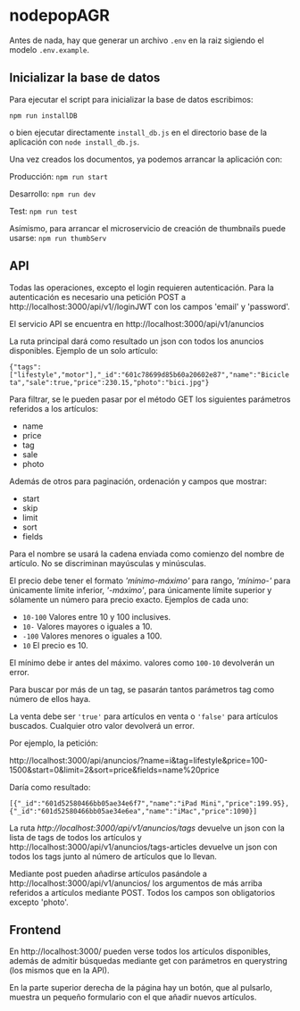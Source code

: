 # nodepopAGR

Antes de nada, hay que generar un archivo `.env` en la raiz sigiendo el modelo `.env.example`.

## Inicializar la base de datos

Para ejecutar el script para inicializar la base de datos escribimos:

`npm run installDB`

o bien ejecutar directamente `install_db.js` en el directorio base de la aplicación con `node install_db.js`.

Una vez creados los documentos, ya podemos arrancar la aplicación con:

Producción: `npm run start`

Desarrollo: `npm run dev`

Test: `npm run test`

Asímismo, para arrancar el microservicio de creación de thumbnails puede usarse: `npm run thumbServ`

## API

Todas las operaciones, excepto el login requieren autenticación.
Para la autenticación es necesario una petición POST a http://localhost:3000/api/v1//loginJWT con los campos 'email' y 'password'.

El servicio API se encuentra en http://localhost:3000/api/v1/anuncios

La ruta principal dará como resultado un json con todos los anuncios disponibles. Ejemplo de un solo artículo:

`{"tags":["lifestyle","motor"],"_id":"601c78699d85b60a20602e87","name":"Bicicleta","sale":true,"price":230.15,"photo":"bici.jpg"}`

Para filtrar, se le pueden pasar por el método GET los siguientes parámetros referidos a los artículos:

- name
- price
- tag
- sale
- photo

Además de otros para paginación, ordenación y campos que mostrar:

- start
- skip
- limit
- sort
- fields

Para el nombre se usará la cadena enviada como comienzo del nombre de artículo. No se discriminan mayúsculas y minúsculas.

El precio debe tener el formato _'mínimo-máximo'_ para rango, _'mínimo-'_ para únicamente límite inferior, _'-máximo'_, para únicamente límite superior y sólamente un número para precio exacto.
Ejemplos de cada uno:

- `10-100` Valores entre 10 y 100 inclusives.
- `10-` Valores mayores o iguales a 10.
- `-100` Valores menores o iguales a 100.
- `10` El precio es 10.

El mínimo debe ir antes del máximo. valores como `100-10` devolverán un error.

Para buscar por más de un tag, se pasarán tantos parámetros tag como número de ellos haya.

La venta debe ser `'true'` para artículos en venta o `'false'` para artículos buscados. Cualquier otro valor devolverá un error.

Por ejemplo, la petición:

http://localhost:3000/api/anuncios/?name=i&tag=lifestyle&price=100-1500&start=0&limit=2&sort=price&fields=name%20price

Daría como resultado:

`[{"_id":"601d52580466bb05ae34e6f7","name":"iPad Mini","price":199.95},{"_id":"601d52580466bb05ae34e6ea","name":"iMac","price":1090}]`

La ruta _http://localhost:3000/api/v1/anuncios/tags_ devuelve un json con la lista de tags de todos los artículos y http://localhost:3000/api/v1/anuncios/tags-articles devuelve un json con todos los tags junto al número de artículos que lo llevan.

Mediante post pueden añadirse artículos pasándole a http://localhost:3000/api/v1/anuncios/ los argumentos de más arriba referidos a artículos mediante POST. Todos los campos son obligatorios excepto 'photo'.

## Frontend

En http://localhost:3000/ pueden verse todos los artículos disponibles, además de admitir búsquedas mediante get con parámetros en querystring (los mismos que en la API).

En la parte superior derecha de la página hay un botón, que al pulsarlo, muestra un pequeño formulario con el que añadir nuevos artículos.
